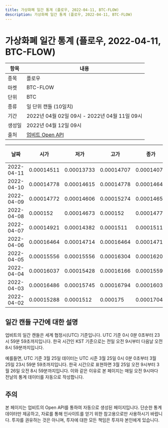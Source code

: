 ```yaml
---
title: 가상화폐 일간 통계 (플로우, 2022-04-11, BTC-FLOW)
description: 가상화폐 일간 통계 (플로우, 2022-04-11, BTC-FLOW)
---
```



가상화폐 일간 통계 (플로우, 2022-04-11, BTC-FLOW)
===

|항목|내용|
|--|--|
|종목|플로우|
|마켓|BTC-FLOW|
|단위|BTC|
|종류|일 단위 캔들 (10일치)|
|기간|2022년 04월 02일 09시 - 2022년 04월 11일 09시|
|생성일|2022년 04월 12일 09시|
|출처|[업비트 Open API](https://docs.upbit.com)|


|날짜|시가|저가|고가|종가|비고|
|--|--|--|--|--|--|
|2022-04-11|0.00014511|0.00013733|0.00014707|0.00014079|    |
|2022-04-10|0.00014778|0.00014615|0.00014778|0.00014645|    |
|2022-04-09|0.00014772|0.00014606|0.00015274|0.00014656|    |
|2022-04-08|0.000152|0.00014673|0.000152|0.00014772|    |
|2022-04-07|0.00014921|0.00014382|0.0001511|0.0001511|    |
|2022-04-06|0.00016464|0.00014714|0.00016464|0.00014714|    |
|2022-04-05|0.00015556|0.00015556|0.00016304|0.00016201|    |
|2022-04-04|0.00016037|0.00015428|0.00016166|0.00015593|    |
|2022-04-03|0.00016486|0.00015745|0.00016794|0.00016037|    |
|2022-04-02|0.00015288|0.0001512|0.000175|0.00017048|    |


일간 캔들 구간에 대한 설명
---


업비트의 일간 캔들은 세계 협정시(UTC) 기준입니다. 
UTC 기준 0시 0분 0초부터 23시 59분 59초까지입니다. 
한국 시간인 KST 기준으로는 전일 오전 9시부터 다음날 오전 8시 59분까지입니다. 


예를들면, UTC 기준 3월 25일 데이터는 UTC 시준 3월 25일 0시 0분 0초부터 3월 25일 23시 59분 59초까지입니다. 
한국 시간으로 표현하면 3월 25일 오전 9시부터 3월 26일 오전 8시 59분까지입니다. 
이와 같은 이유로 본 페이지는 매일 오전 9시마다 전날의 통계 데이터를 자동으로 작성합니다. 


주의
---


본 페이지는 업비트의 Open API를 통하여 자동으로 생성된 페이지입니다. 
단순한 통계 데이터만 제공하고, 자료를 통해 인사이트를 얻기 위한 참고용으로만 사용하시기 바랍니다. 
투자를 권유하는 것은 아니며, 투자에 대한 모든 책임은 투자자 본인에게 있습니다. 
